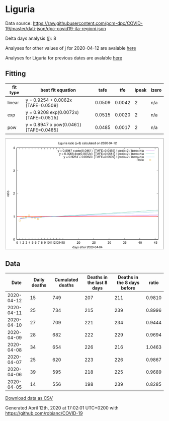 # Liguria

Data source: https://raw.githubusercontent.com/pcm-dpc/COVID-19/master/dati-json/dpc-covid19-ita-regioni.json

Delta days analysis (j): 8

Analyses for other values of j for 2020-04-12 are avalable [here](../2020-04-12/README.md)

Analyses for Liguria for previous dates are avalable [here](../README.md)

## Fitting 
|fit type|best fit equation|tafe|tfe|ipeak|izero|
|-------|-----|--------|------|---|---|
|linear|y = 0.9254 + 0.0062x  [TAFE=0.0509]|0.0509|0.0042|2|n/a|
|exp|y = 0.9208 exp(0.0072x)  [TAFE=0.0515]|0.0515|0.0020|2|n/a|
|pow|y = 0.8947 x pow(0.0461)  [TAFE=0.0485]|0.0485|0.0017|2|n/a|

![Plot](COVID-19_liguria_j8_2020-04-12.png)

## Data
|Date|Daily deaths|Cumulated deaths|Deaths in the last 8 days|Deaths in the 8 days before|ratio|
|----|----------|-----------|-------|--------------------|-----|
|2020-04-12|15|749|207|211|0.9810|
|2020-04-11|25|734|215|239|0.8996|
|2020-04-10|27|709|221|234|0.9444|
|2020-04-09|28|682|222|229|0.9694|
|2020-04-08|34|654|226|216|1.0463|
|2020-04-07|25|620|223|226|0.9867|
|2020-04-06|39|595|218|225|0.9689|
|2020-04-05|14|556|198|239|0.8285|

[Download data as CSV](COVID-19_liguria_j8_2020-04-12.csv)

Generated April 12th, 2020 at 17:02:01 UTC+0200 with https://github.com/robianc/COVID-19
